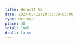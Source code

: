 ```yaml
---
title: Heroctf V5
date: 2023-05-12T20:56:30+03:00
type: writeup
place: 38
total: 1085
draft: false
---
```

